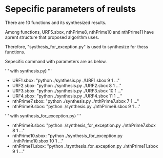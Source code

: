 # Sepecific parameters of reulsts

There are 10 functions and its synthesized results.

Among functions, URF5.sbox, nthPrime8, nthPrime10 and nthPrime11 have aprent structure that proposed algorithm uses.

Therefore, "systhesis_for_exception.py" is used to synthesize for thess functions.

Sepecific command with parameters are as below.

'''
with synthesis.py)
'''

- URF1.sbox: "python ./synthesis.py ./URF1.sbox 9 1 ..."
- URF2.sbox: "python ./synthesis.py ./URF2.sbox 8 1 ..."
- URF3.sbox: "python ./synthesis.py ./URF3.sbox 10 1 ..."
- URF4.sbox: "python ./synthesis.py ./URF4.sbox 11 1 ..."
- nthPrime7.sbox: "python ./synthesis.py ./nthPrime7.sbox 7 1 ..."
- nthPrime9.sbox: "python ./synthesis.py ./nthPrime9.sbox 9 1 ..."


'''
with synthesis_for_exception.py)
'''

- nthPrime8.sbox: "python ./synthesis_for_exception.py ./nthPrime7.sbox 8 1 ..."
- nthPrime10.sbox: "python ./synthesis_for_exception.py ./nthPrime10.sbox 10 1 ..."
- nthPrime11.sbox: "python ./synthesis_for_exception.py ./nthPrime11.sbox 9 1 ..."
